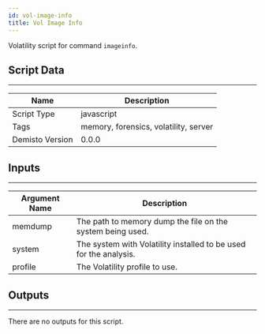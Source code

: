 ```yaml
---
id: vol-image-info
title: Vol Image Info
---
```

Volatility script for command `imageinfo`.

## Script Data
---

| **Name** | **Description** |
| --- | --- |
| Script Type | javascript |
| Tags | memory, forensics, volatility, server |
| Demisto Version | 0.0.0 |

## Inputs
---

| **Argument Name** | **Description** |
| --- | --- |
| memdump | The path to memory dump the file on the system being used. |
| system | The system with Volatility installed to be used for the analysis. |
| profile | The Volatility profile to use. |

## Outputs
---
There are no outputs for this script.
